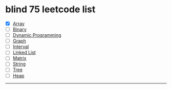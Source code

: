 # blind 75 leetcode list
- [x] [Array](./array)
- [ ] [Binary](./binary)
- [ ] [Dynamic Programming](./dp)
- [ ] [Graph](./graph)
- [ ] [Interval](./interval)
- [ ] [Linked List](./linkedlist)
- [ ] [Matrix](./matrix)
- [ ] [String](./string)
- [ ] [Tree](./tree)
- [ ] [Heap](./heap)

---
